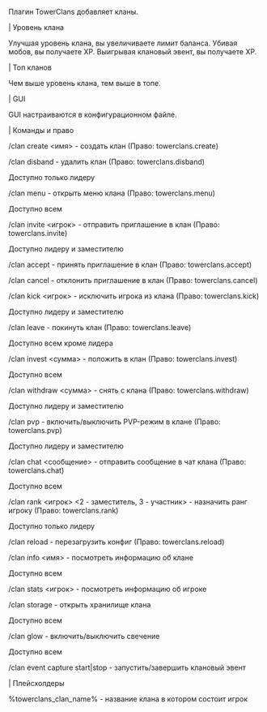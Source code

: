 Плагин TowerClans добавляет кланы.

| Уровень клана

Улучшая уровень клана, вы увеличиваете лимит баланса.
Убивая мобов, вы получаете XP.
Выигрывая клановый эвент, вы получаете XP.

| Топ кланов

Чем выше уровень клана, тем выше в топе.

| GUI 

GUI настраиваются в конфигурационном файле.

| Команды и право

/clan create <имя> - создать клан (Право: towerclans.create)

/clan disband - удалить клан (Право: towerclans.disband)

Доступно только лидеру

/clan menu - открыть меню клана (Право: towerclans.menu)

Доступно всем

/clan invite <игрок> - отправить приглашение в клан (Право: towerclans.invite)

Доступно лидеру и заместителю

/clan accept - принять приглашение в клан (Право: towerclans.accept)

/clan cancel - отклонить приглашение в клан (Право: towerclans.cancel)

/clan kick <игрок> - исключить игрока из клана (Право: towerclans.kick)

Доступно лидеру и заместителю

/clan leave - покинуть клан (Право: towerclans.leave)

Доступно всем кроме лидера

/clan invest <сумма> - положить в клан (Право: towerclans.invest)

Доступно всем

/clan withdraw <сумма> - снять с клана (Право: towerclans.withdraw)

Доступно лидеру и заместителю

/clan pvp - включить/выключить PVP-режим в клане (Право: towerclans.pvp)

Доступно лидеру и заместителю

/clan chat <сообщение> - отправить сообщение в чат клана (Право: towerclans.chat)

Доступно всем

/clan rank <игрок> <2 - заместитель, 3 - участник> - назначить ранг игроку (Право: towerclans.rank)

Доступно только лидеру

/clan reload - перезагрузить конфиг (Право: towerclans.reload)

/clan info <имя> - посмотреть информацию об клане

Доступно всем

/clan stats <игрок> - посмотреть информацию об игроке

/clan storage - открыть хранилище клана

Доступно всем

/clan glow - включить/выключить свечение

Доступно всем

/clan event capture start|stop - запустить/завершить клановый эвент

| Плейсхолдеры

%towerclans_clan_name% - название клана в котором состоит игрок

